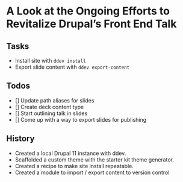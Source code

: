 # A Look at the Ongoing Efforts to Revitalize Drupal’s Front End Talk

## Tasks

- Install site with `ddev install`
- Export slide content with `ddev export-content`

## Todos

- [] Update path aliases for slides
- [] Create deck content type
- [] Start outlining talk in slides
- [] Come up with a way to export slides for publishing

## History

- Created a local Drupal 11 instance with ddev.
- Scaffolded a custom theme with the starter kit theme generator.
- Created a recipe to make site install repeatable.
- Created a module to import / export content to version control
